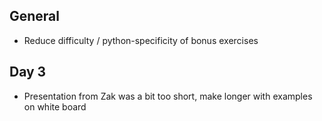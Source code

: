 ## General
- Reduce difficulty / python-specificity of bonus exercises 

## Day 3 
- Presentation from Zak was a bit too short, make longer with examples on white board 

